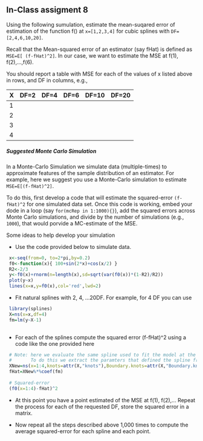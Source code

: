 ## In-Class assigment 8

Using the following sumulation, estimate the mean-suqared error of estimation of the function f() at `x=[1,2,3,4]` for cubic splines with `DF=[2,4,6,10,20]`.

Recall that the Mean-squared error of an estimator (say fHat) is defined as `MSE=E[ (f-fHat)^2]`. In our case, we want to estimate the MSE at f(1), f(2),...,f(6).

You should report a table with MSE for each of the values of x listed above in rows, and DF in columns, e.g.,


| X  |  DF=2 | DF=4 |DF=6 |DF=10 | DF=20 |
|----- |-----    | -----  | ----- |-----   | -----      |
| 1  |       |      |     |      |       |
| 2  |       |      |     |      |       |
| 3  |       |      |     |      |       |
| 4  |       |      |     |      |       |

##### Suggested Monte Carlo Simulation

In a Monte-Carlo Simulation we simulate data (multiple-times) to approximate features of the sample distribution of an estimator. For example, here we suggest you use a Monte-Carlo 
simulation to estimate `MSE=E[(f-fHat)^2]`.

To do this, first develop a code that will estimate the squared-error `(f-fHat)^2` for one simulated data set. Once this code is working, embed your dode in a loop (say `for(mcRep in 1:1000){}`), add the squared
errors across Monte Carlo simulations, and divide by the number of simulations (e.g., `1000`), that would porvide a MC-estimate of the MSE.

Some ideas to help develop your simulation

 - Use the code provided below to simulate data.
 
```r
 x<-seq(from=0, to=2*pi,by=0.2)
 f0<-function(x){ 100+sin(2*x)+cos(x/2) }
 R2<-2/3
 y<-f0(x)+rnorm(n=length(x),sd=sqrt(var(f0(x))*(1-R2)/R2))
 plot(y~x)
 lines(x=x,y=f0(x),col='red',lwd=2) 
```
 - Fit natural splines with 2, 4, ...20DF. For example, for 4 DF you can use
 
 ```r
  library(splines)
  X=ns(x=x,df=4)
  fm=lm(y~X-1)
  
 ```

 - For each of the splines compute the squared error (f-fHat)^2 using a code like the one provided here
 
 ```r
  # Note: here we evaluate the same spline used to fit the model at the points we want to predict x=1:4
  #       To do this we extract the paramters that defined the spline from `X`.
  XNew=ns(x=1:4,knots=attr(X,"knots"),Boundary.knots=attr(X,"Boundary.knots"),intercept=attr(X,"intercept"))
  fHat=XNew%*%coef(fm)
  
  # Squared-error
  (f0(x=1:4)-fHat)^2
 
 ```
 
 - At this point you have a point estimated of the MSE at f(1), f(2),... Repeat the process for each of the requested DF, store the squared error in a matrix.
 
 - Now repeat all the steps described above 1,000 times to compute the average squared-error for each spline and each point.
 
 
